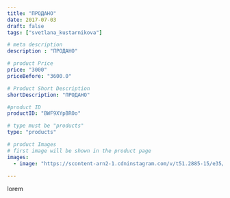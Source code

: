 ```yaml
---
title: "ПРОДАНО"
date: 2017-07-03
draft: false
tags: ["svetlana_kustarnikova"]

# meta description
description : "ПРОДАНО"

# product Price
price: "3000"
priceBefore: "3600.0"

# Product Short Description
shortDescription: "ПРОДАНО"

#product ID
productID: "BWF9XYpBROo"

# type must be "products"
type: "products"

# product Images
# first image will be shown in the product page
images:
  - image: "https://scontent-arn2-1.cdninstagram.com/v/t51.2885-15/e35/19761923_1238719189588780_3218972796012986368_n.jpg?se=7&tp=1&_nc_ht=scontent-arn2-1.cdninstagram.com&_nc_cat=104&_nc_ohc=BgWmGESD0icAX91RIST&ccb=7-4&oh=6c1e8d9b6498e52e960cb54abe18433d&oe=608500FE&ig_cache_key=MTU1MDkxNTUzNDU0MjE0ODUyMA%3D%3D.2-ccb7-4"

---
```

lorem
